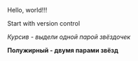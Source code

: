 Hello, world!!!

Start with version control

*Курсив - выдели одной парой звёздочек*

**Полужирный - двумя парами звёзд**

